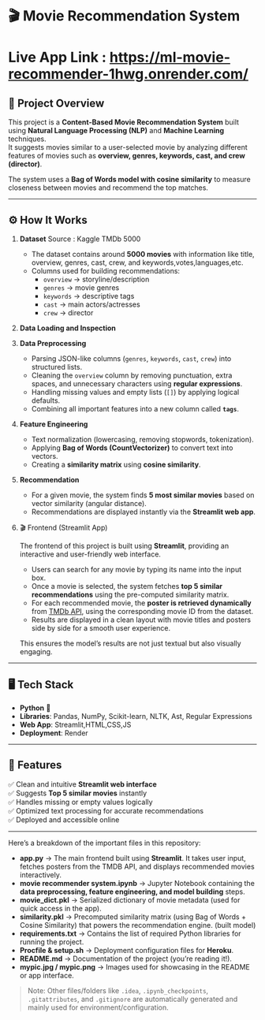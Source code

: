 # 🎬 Movie Recommendation System

# Live App Link : https://ml-movie-recommender-1hwg.onrender.com/

## 📌 Project Overview
This project is a **Content-Based Movie Recommendation System** built using **Natural Language Processing (NLP)** and **Machine Learning** techniques.  
It suggests movies similar to a user-selected movie by analyzing different features of movies such as **overview, genres, keywords, cast, and crew (director)**.  

The system uses a **Bag of Words model with cosine similarity** to measure closeness between movies and recommend the top matches.

---

## ⚙️ How It Works
1. **Dataset**
   Source : Kaggle TMDb 5000
   - The dataset contains around **5000 movies** with information like title, overview, genres, cast, crew, and keywords,votes,languages,etc.
   - Columns used for building recommendations:
     - `overview` → storyline/description
     - `genres` → movie genres
     - `keywords` → descriptive tags
     - `cast` → main actors/actresses
     - `crew` → director
    
2. **Data Loading and Inspection**
     
3. **Data Preprocessing**  
   - Parsing JSON-like columns (`genres`, `keywords`, `cast`, `crew`) into structured lists.
   - Cleaning the `overview` column by removing punctuation, extra spaces, and unnecessary characters using **regular expressions**.
   - Handling missing values and empty lists (`[]`) by applying logical defaults.
   - Combining all important features into a new column called **`tags`**.

4. **Feature Engineering**  
   - Text normalization (lowercasing, removing stopwords, tokenization).
   - Applying **Bag of Words (CountVectorizer)** to convert text into vectors.
   - Creating a **similarity matrix** using **cosine similarity**.

5. **Recommendation**  
   - For a given movie, the system finds **5 most similar movies** based on vector similarity (angular distance).
   - Recommendations are displayed instantly via the **Streamlit web app**.

6. 🎬 Frontend (Streamlit App)

   The frontend of this project is built using **Streamlit**, providing an interactive and user-friendly web interface.

   - Users can search for any movie by typing its name into the input box.  
   - Once a movie is selected, the system fetches **top 5 similar recommendations** using the pre-computed similarity matrix.  
   - For each recommended movie, the **poster is retrieved dynamically** from [TMDb API](https://www.themoviedb.org/documentation/api), using the corresponding movie ID from the dataset.  
   - Results are displayed in a clean layout with movie titles and posters side by side for a smooth user experience.  

   This ensures the model’s results are not just textual but also visually engaging.


---

## 🖥️ Tech Stack
- **Python** 🐍  
- **Libraries**: Pandas, NumPy, Scikit-learn, NLTK, Ast, Regular Expressions  
- **Web App**: Streamlit,HTML,CSS,JS  
- **Deployment**: Render  

---

## 🚀 Features
✅ Clean and intuitive **Streamlit web interface**  
✅ Suggests **Top 5 similar movies** instantly  
✅ Handles missing or empty values logically  
✅ Optimized text processing for accurate recommendations  
✅ Deployed and accessible online  

---

Here’s a breakdown of the important files in this repository:

- **app.py** → The main frontend built using **Streamlit**. It takes user input, fetches posters from the TMDB API, and displays recommended movies interactively.  
- **movie recommender system.ipynb** → Jupyter Notebook containing the **data preprocessing, feature engineering, and model building** steps.  
- **movie_dict.pkl** → Serialized dictionary of movie metadata (used for quick access in the app).  
- **similarity.pkl** → Precomputed similarity matrix (using Bag of Words + Cosine Similarity) that powers the recommendation engine.  (built model)
- **requirements.txt** → Contains the list of required Python libraries for running the project.  
- **Procfile & setup.sh** → Deployment configuration files for **Heroku**.  
- **README.md** → Documentation of the project (you’re reading it!).  
- **mypic.jpg / mypic.png** → Images used for showcasing in the README or app interface.  

> Note: Other files/folders like `.idea`, `.ipynb_checkpoints`, `.gitattributes`, and `.gitignore` are automatically generated and mainly used for environment/configuration.
